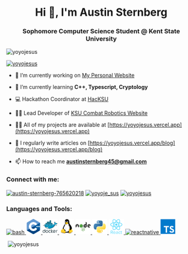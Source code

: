 <h1 align="center">Hi 👋, I'm Austin Sternberg</h1>
<h3 align="center">Sophomore Computer Science Student @ Kent State University</h3>

<p align="left"> <img src="https://komarev.com/ghpvc/?username=yoyojesus&label=Profile%20views&color=0e75b6&style=flat" alt="yoyojesus" /> </p>

<p align="left"> <a href="https://github.com/ryo-ma/github-profile-trophy"><img src="https://github-profile-trophy.vercel.app/?username=yoyojesus" alt="yoyojesus" /></a> </p>

- 🔭 I’m currently working on [My Personal Website](https://github.com/YoyoJesus/website2.0)

- 🌱 I’m currently learning **C++, Typescript, Cryptology**

- 💻 Hackathon Coordinator at [HacKSU](https://github.com/hacksu)

- 👨‍💻 Lead Developer of [KSU Combat Robotics Website](https://ksucombat.vercel.app/)

- 👨‍💻 All of my projects are available at [https://yoyojesus.vercel.app](https://yoyojesus.vercel.app)

- 📝 I regularly write articles on [https://yoyojesus.vercel.app/blog](https://yoyojesus.vercel.app/blog)

- 📫 How to reach me **austinsternberg45@gmail.com**

<h3 align="left">Connect with me:</h3>
<p align="left">
<a href="https://linkedin.com/in/austin-sternberg-765620218" target="blank"><img align="center" src="https://raw.githubusercontent.com/rahuldkjain/github-profile-readme-generator/master/src/images/icons/Social/linked-in-alt.svg" alt="austin-sternberg-765620218" height="30" width="40" /></a>
<a href="https://instagram.com/yoyoje_sus" target="blank"><img align="center" src="https://raw.githubusercontent.com/rahuldkjain/github-profile-readme-generator/master/src/images/icons/Social/instagram.svg" alt="yoyoje_sus" height="30" width="40" /></a>
<a href="https://www.youtube.com/c/yoyojesus" target="blank"><img align="center" src="https://raw.githubusercontent.com/rahuldkjain/github-profile-readme-generator/master/src/images/icons/Social/youtube.svg" alt="yoyojesus" height="30" width="40" /></a>
</p>

<h3 align="left">Languages and Tools:</h3>
<p align="left"> <a href="https://www.gnu.org/software/bash/" target="_blank" rel="noreferrer"> <img src="https://www.vectorlogo.zone/logos/gnu_bash/gnu_bash-icon.svg" alt="bash" width="40" height="40"/> </a> <a href="https://www.w3schools.com/cpp/" target="_blank" rel="noreferrer"> <img src="https://raw.githubusercontent.com/devicons/devicon/master/icons/cplusplus/cplusplus-original.svg" alt="cplusplus" width="40" height="40"/> </a> <a href="https://www.docker.com/" target="_blank" rel="noreferrer"> <img src="https://raw.githubusercontent.com/devicons/devicon/master/icons/docker/docker-original-wordmark.svg" alt="docker" width="40" height="40"/> </a> <a href="https://www.linux.org/" target="_blank" rel="noreferrer"> <img src="https://raw.githubusercontent.com/devicons/devicon/master/icons/linux/linux-original.svg" alt="linux" width="40" height="40"/> </a> <a href="https://nodejs.org" target="_blank" rel="noreferrer"> <img src="https://raw.githubusercontent.com/devicons/devicon/master/icons/nodejs/nodejs-original-wordmark.svg" alt="nodejs" width="40" height="40"/> </a> <a href="https://www.python.org" target="_blank" rel="noreferrer"> <img src="https://raw.githubusercontent.com/devicons/devicon/master/icons/python/python-original.svg" alt="python" width="40" height="40"/> </a> <a href="https://reactjs.org/" target="_blank" rel="noreferrer"> <img src="https://raw.githubusercontent.com/devicons/devicon/master/icons/react/react-original-wordmark.svg" alt="react" width="40" height="40"/> </a> <a href="https://reactnative.dev/" target="_blank" rel="noreferrer"> <img src="https://reactnative.dev/img/header_logo.svg" alt="reactnative" width="40" height="40"/> </a> <a href="https://www.typescriptlang.org/" target="_blank" rel="noreferrer"> <img src="https://raw.githubusercontent.com/devicons/devicon/master/icons/typescript/typescript-original.svg" alt="typescript" width="40" height="40"/> </a> </p>

<p>&nbsp;<img align="center" src="https://github-readme-stats.vercel.app/api?username=yoyojesus&show_icons=true&locale=en" alt="yoyojesus" /></p>
